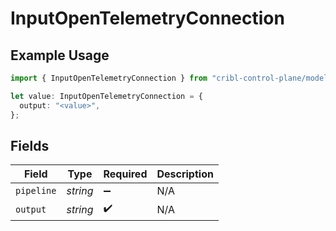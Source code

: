 # InputOpenTelemetryConnection

## Example Usage

```typescript
import { InputOpenTelemetryConnection } from "cribl-control-plane/models";

let value: InputOpenTelemetryConnection = {
  output: "<value>",
};
```

## Fields

| Field              | Type               | Required           | Description        |
| ------------------ | ------------------ | ------------------ | ------------------ |
| `pipeline`         | *string*           | :heavy_minus_sign: | N/A                |
| `output`           | *string*           | :heavy_check_mark: | N/A                |
